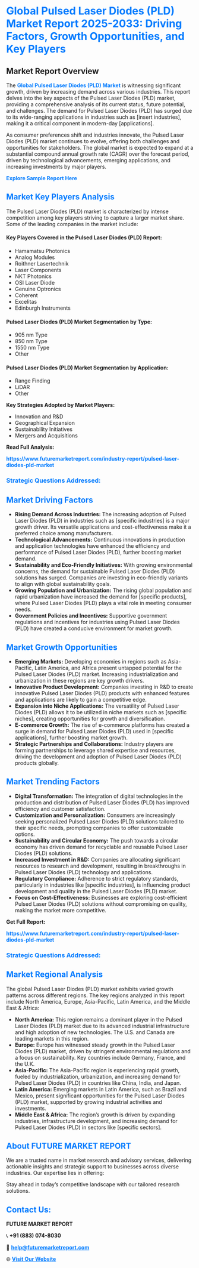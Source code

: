 <h1 style="color: #007BFF;">Global Pulsed Laser Diodes (PLD) Market Report 2025-2033: Driving Factors, Growth Opportunities, and Key Players</h1>

<section id="overview">
<h2>Market Report Overview</h2>
<p>The <a href="https://www.futuremarketreport.com/industry-report/pulsed-laser-diodes-pld-market" style="color: #007BFF; text-decoration: none;"><strong>Global Pulsed Laser Diodes (PLD) Market</strong></a> is witnessing significant growth, driven by increasing demand across various industries. This report delves into the key aspects of the Pulsed Laser Diodes (PLD) market, providing a comprehensive analysis of its current status, future potential, and challenges. The demand for Pulsed Laser Diodes (PLD) has surged due to its wide-ranging applications in industries such as [insert industries], making it a critical component in modern-day [applications].</p>
<p>As consumer preferences shift and industries innovate, the Pulsed Laser Diodes (PLD) market continues to evolve, offering both challenges and opportunities for stakeholders. The global market is expected to expand at a substantial compound annual growth rate (CAGR) over the forecast period, driven by technological advancements, emerging applications, and increasing investments by major players.</p>
</section>

<section id="overview">
<p><a href="https://www.futuremarketreport.com/request-sample/reportId=115857" style="color: #007BFF; text-decoration: none;"><strong>Explore Sample Report Here</strong></a></p>
</section>

<section id="key-players">
<h2 style="color: #007BFF;">Market Key Players Analysis</h2>
<p>The Pulsed Laser Diodes (PLD) market is characterized by intense competition among key players striving to capture a larger market share. Some of the leading companies in the market include:</p>
<h4>Key Players Covered in the Pulsed Laser Diodes (PLD) Report:</h4>
<ul><li>Hamamatsu Photonics</li><li>Analog Modules</li><li>Roithner Lasertechnik</li><li>Laser Components</li><li>NKT Photonics</li><li>OSI Laser Diode</li><li>Genuine Optronics</li><li>Coherent</li><li>Excelitas</li><li>Edinburgh Instruments</li></ul>
<h4>Pulsed Laser Diodes (PLD) Market Segmentation by Type:</h4>
<ul><li>905 nm Type</li><li>850 nm Type</li><li>1550 nm Type</li><li>Other</li></ul>

<h4>Pulsed Laser Diodes (PLD) Market Segmentation by Application:</h4>
<ul><li>Range Finding</li><li>LiDAR</li><li>Other</li></ul>
<p><strong>Key Strategies Adopted by Market Players:</strong></p>
<ul>
<li>Innovation and R&D</li>
<li>Geographical Expansion</li>
<li>Sustainability Initiatives</li>
<li>Mergers and Acquisitions</li>
</ul>
</section>

<section>
<p><strong>Read Full Analysis: </strong></p><a href="https://www.futuremarketreport.com/industry-report/pulsed-laser-diodes-pld-market" style="color: #007BFF; text-decoration: none;"><strong>https://www.futuremarketreport.com/industry-report/pulsed-laser-diodes-pld-market</strong></a>
<h3 style="color: #007BFF;">Strategic Questions Addressed:</h3>
</section>

<section id="driving-factors">
<h2 style="color: #007BFF;">Market Driving Factors</h2>
<ul>
<li><strong>Rising Demand Across Industries:</strong> The increasing adoption of Pulsed Laser Diodes (PLD) in industries such as [specific industries] is a major growth driver. Its versatile applications and cost-effectiveness make it a preferred choice among manufacturers.</li>
<li><strong>Technological Advancements:</strong> Continuous innovations in production and application technologies have enhanced the efficiency and performance of Pulsed Laser Diodes (PLD), further boosting market demand.</li>
<li><strong>Sustainability and Eco-Friendly Initiatives:</strong> With growing environmental concerns, the demand for sustainable Pulsed Laser Diodes (PLD) solutions has surged. Companies are investing in eco-friendly variants to align with global sustainability goals.</li>
<li><strong>Growing Population and Urbanization:</strong> The rising global population and rapid urbanization have increased the demand for [specific products], where Pulsed Laser Diodes (PLD) plays a vital role in meeting consumer needs.</li>
<li><strong>Government Policies and Incentives:</strong> Supportive government regulations and incentives for industries using Pulsed Laser Diodes (PLD) have created a conducive environment for market growth.</li>
</ul>
</section>

<section id="growth-opportunities">
<h2 style="color: #007BFF;">Market Growth Opportunities</h2>
<ul>
<li><strong>Emerging Markets:</strong> Developing economies in regions such as Asia-Pacific, Latin America, and Africa present untapped potential for the Pulsed Laser Diodes (PLD) market. Increasing industrialization and urbanization in these regions are key growth drivers.</li>
<li><strong>Innovative Product Development:</strong> Companies investing in R&D to create innovative Pulsed Laser Diodes (PLD) products with enhanced features and applications are likely to gain a competitive edge.</li>
<li><strong>Expansion into Niche Applications:</strong> The versatility of Pulsed Laser Diodes (PLD) allows it to be utilized in niche markets such as [specific niches], creating opportunities for growth and diversification.</li>
<li><strong>E-commerce Growth:</strong> The rise of e-commerce platforms has created a surge in demand for Pulsed Laser Diodes (PLD) used in [specific applications], further boosting market growth.</li>
<li><strong>Strategic Partnerships and Collaborations:</strong> Industry players are forming partnerships to leverage shared expertise and resources, driving the development and adoption of Pulsed Laser Diodes (PLD) products globally.</li>
</ul>
</section>

<section id="trending-factors">
<h2 style="color: #007BFF;">Market Trending Factors</h2>
<ul>
<li><strong>Digital Transformation:</strong> The integration of digital technologies in the production and distribution of Pulsed Laser Diodes (PLD) has improved efficiency and customer satisfaction.</li>
<li><strong>Customization and Personalization:</strong> Consumers are increasingly seeking personalized Pulsed Laser Diodes (PLD) solutions tailored to their specific needs, prompting companies to offer customizable options.</li>
<li><strong>Sustainability and Circular Economy:</strong> The push towards a circular economy has driven demand for recyclable and reusable Pulsed Laser Diodes (PLD) solutions.</li>
<li><strong>Increased Investment in R&D:</strong> Companies are allocating significant resources to research and development, resulting in breakthroughs in Pulsed Laser Diodes (PLD) technology and applications.</li>
<li><strong>Regulatory Compliance:</strong> Adherence to strict regulatory standards, particularly in industries like [specific industries], is influencing product development and quality in the Pulsed Laser Diodes (PLD) market.</li>
<li><strong>Focus on Cost-Effectiveness:</strong> Businesses are exploring cost-efficient Pulsed Laser Diodes (PLD) solutions without compromising on quality, making the market more competitive.</li>
</ul>
</section>

<section>
<p><strong>Get Full Report: </strong></p><a href="https://www.futuremarketreport.com/industry-report/pulsed-laser-diodes-pld-market" style="color: #007BFF; text-decoration: none;"><strong>https://www.futuremarketreport.com/industry-report/pulsed-laser-diodes-pld-market</strong></a>
<h3 style="color: #007BFF;">Strategic Questions Addressed:</h3>
</section>


<section id="regional-analysis">
<h2 style="color: #007BFF;">Market Regional Analysis</h2>
<p>The global Pulsed Laser Diodes (PLD) market exhibits varied growth patterns across different regions. The key regions analyzed in this report include North America, Europe, Asia-Pacific, Latin America, and the Middle East & Africa:</p>
<ul>
<li><strong>North America:</strong> This region remains a dominant player in the Pulsed Laser Diodes (PLD) market due to its advanced industrial infrastructure and high adoption of new technologies. The U.S. and Canada are leading markets in this region.</li>
<li><strong>Europe:</strong> Europe has witnessed steady growth in the Pulsed Laser Diodes (PLD) market, driven by stringent environmental regulations and a focus on sustainability. Key countries include Germany, France, and the U.K.</li>
<li><strong>Asia-Pacific:</strong> The Asia-Pacific region is experiencing rapid growth, fueled by industrialization, urbanization, and increasing demand for Pulsed Laser Diodes (PLD) in countries like China, India, and Japan.</li>
<li><strong>Latin America:</strong> Emerging markets in Latin America, such as Brazil and Mexico, present significant opportunities for the Pulsed Laser Diodes (PLD) market, supported by growing industrial activities and investments.</li>
<li><strong>Middle East & Africa:</strong> The region’s growth is driven by expanding industries, infrastructure development, and increasing demand for Pulsed Laser Diodes (PLD) in sectors like [specific sectors].</li>
</ul>
</section>

<footer>
<h2 style="color: #007BFF;">About FUTURE MARKET REPORT</h2>
<p>We are a trusted name in market research and advisory services, delivering actionable insights and strategic support to businesses across diverse industries. Our expertise lies in offering:</p>

<p>Stay ahead in today’s competitive landscape with our tailored research solutions.</p>

<h2 style="color: #007BFF;">Contact Us:</h2>
<p><strong>FUTURE MARKET REPORT</strong></p>
<p>📞 <strong>+91 (883) 074-8030</strong></p>
<p>📧 <strong><a href="mailto:help@futuremarketreport.com" style="color: #007BFF;">help@futuremarketreport.com</a></strong></p>
<p>🌐 <strong><a href="https://www.futuremarketreport.com/" style="color: #007BFF;">Visit Our Website</a></strong></p>
</footer>